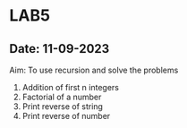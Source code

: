 # LAB5
## Date: 11-09-2023
Aim: To use recursion and solve the problems
1. Addition of first n integers
2. Factorial of a number
3. Print reverse of string
4. Print reverse of number
